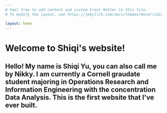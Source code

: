 ```yaml
---
# Feel free to add content and custom Front Matter to this file.
# To modify the layout, see https://jekyllrb.com/docs/themes/#overriding-theme-defaults

layout: home
---
```


# Welcome to Shiqi's website!

## Hello! My name is Shiqi Yu, you can also call me by Nikky. I am currently a Cornell graudate student majoring in Operations Research and Information Engineering with the concentration Data Analysis. This is the first website that I've ever built.
